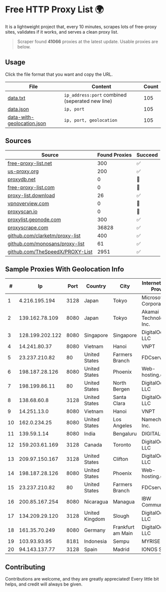 
# Free HTTP Proxy List 🌍

It is a lightweight project that, every 10 minutes, scrapes lots of free-proxy sites, validates if it works, and serves a clean proxy list.


> Scraper found **41066** proxies at the latest update. Usable proxies are below.

## Usage

Click the file format that you want and copy the URL.


|File|Content|Count|
|----|-------|-----|
|[data.txt](https://raw.githubusercontent.com/themiralay/Proxy-List-World/master/data.txt)|`ip_address:port` combined (seperated new line)|105|
|[data.json](https://raw.githubusercontent.com/themiralay/Proxy-List-World/master/data.json)|`ip, port`|105|
|[data-with-geolocation.json](https://raw.githubusercontent.com/themiralay/Proxy-List-World/master/data-with-geolocation.json)|`ip, port, geolocation`|105|

## Sources

|Source|Found Proxies|Succeed|
|------|-------------|-------|
|[free-proxy-list.net](https://free-proxy-list.net)|300|✅|
|[us-proxy.org](https://www.us-proxy.org)|200|✅|
|[proxydb.net](http://proxydb.net)|0|🚫|
|[free-proxy-list.com](https://free-proxy-list.com/?page=&port=&type%5B%5D=http&type%5B%5D=https&up_time=0&search=Search)|0|🚫|
|[proxy-list.download](https://www.proxy-list.download/HTTP)|26|✅|
|[vpnoverview.com](https://vpnoverview.com/privacy/anonymous-browsing/free-proxy-servers)|0|🚫|
|[proxyscan.io](https://www.proxyscan.io)|0|🚫|
|[proxylist.geonode.com](https://proxylist.geonode.com/api/proxy-list?limit=300&page=1&sort_by=lastChecked&sort_type=desc&protocols=http,https)|300|✅|
|[proxyscrape.com](https://api.proxyscrape.com/v2/?request=displayproxies&protocol=http&timeout=10000&country=all&ssl=all&anonymity=all)|36828|✅|
|[github.com/clarketm/proxy-list](https://raw.githubusercontent.com/clarketm/proxy-list/master/proxy-list-raw.txt)|400|✅|
|[github.com/monosans/proxy-list](https://raw.githubusercontent.com/monosans/proxy-list/main/proxies/http.txt)|61|✅|
|[github.com/TheSpeedX/PROXY-List](https://raw.githubusercontent.com/TheSpeedX/PROXY-List/master/http.txt)|2951|✅|


## Sample Proxies With Geolocation Info

|#|Ip|Port|Country|City|Internet Service Provider|
|-|--|----|-------|----|-------------------------|
|1|4.216.195.194|3128|Japan|Tokyo|Microsoft Corporation|
|2|139.162.78.109|8080|Japan|Tokyo|Akamai Technologies, Inc.|
|3|128.199.202.122|8080|Singapore|Singapore|DigitalOcean, LLC|
|4|14.241.80.37|8080|Vietnam|Hanoi|VNPT|
|5|23.237.210.82|80|United States|Farmers Branch|FDCservers.net|
|6|198.187.28.126|8080|United States|Phoenix|Web-hosting.com|
|7|198.199.86.11|80|United States|North Bergen|DigitalOcean, LLC|
|8|138.68.60.8|3128|United States|Santa Clara|DigitalOcean, LLC|
|9|14.251.13.0|8080|Vietnam|Hanoi|VNPT|
|10|162.0.234.25|8080|United States|Los Angeles|Namecheap, Inc.|
|11|139.59.1.14|8080|India|Bengaluru|DIGITALOCEAN|
|12|159.203.61.169|3128|Canada|Toronto|DigitalOcean, LLC|
|13|209.97.150.167|3128|United States|Clifton|DigitalOcean, LLC|
|14|198.187.28.126|8080|United States|Phoenix|Web-hosting.com|
|15|23.237.210.82|80|United States|Farmers Branch|FDCservers.net|
|16|200.85.167.254|8080|Nicaragua|Managua|IBW Communications|
|17|134.209.29.120|3128|United Kingdom|Slough|DigitalOcean, LLC|
|18|161.35.70.249|8080|Germany|Frankfurt am Main|DigitalOcean, LLC|
|19|103.93.93.95|8181|Indonesia|Sempu|MYRISE|
|20|94.143.137.77|3128|Spain|Madrid|IONOS SE|



## Contributing

Contributions are welcome, and they are greatly appreciated! Every
little bit helps, and credit will always be given.

